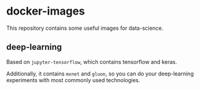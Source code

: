 # docker-images

This repository contains some useful images for data-science.

## deep-learning

Based on `jupyter-tensorflow`, which contains tensorflow and keras. 

Additionally, it contains `mxnet` and `gluon`, so you can do your deep-learning
experiments with most commonly used technologies.